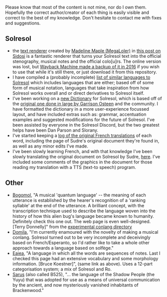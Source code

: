 Please know that most of the content is not mine, nor do I own them. Hopefully the correct author/creator of each thing is easily visible and correct to the best of my knowledge. Don't hesitate to contact me with fixes and suggestions.

## Solresol
- the [text renderer](https://github.com/nan0s7/conlanging/blob/master/solresol/madelines_renderer.html) created by [Madeline Maple (MegaLoler)](https://github.com/MegaLoler) in [this post on Sidosi](https://www.sidosi.org/community/viewtopic.php?f=25&t=161&p=945&hilit=Renderer#p945) is a fantastic renderer that turns your Solresol text into the official stenography, musical notes and the official colo[u]rs. The online version was lost, but [Wayback Machine made a backup of it in 2016](https://web.archive.org/web/20160203183138/https://19f16305f9d12552d855f158571a31aa70600c4c.googledrive.com/host/0B3_aRegKVpZ2VzlTTWtLODdqVTg/content/solresol/render.html) if you wish to use that while it's still there, or just download it from this repository.
- I have compiled a (probably incomplete) [list of similar languages to Solresol](https://github.com/nan0s7/conlanging/blob/master/solresol/similarLanguages.txt) which includes languages that are either; based off of some form of musical notation, languages that take inspiration from how Solresol works overall and or direct derivatives to Solresol itself.
- I've been working on a [new Dictionary](https://docs.google.com/spreadsheets/d/182okssrHseIggjHGlzWyFH81-o8y8EsvQtJfPJYu6r8/edit?usp=sharing) for Solresol, which is based off of the [original one done in large by Garrison Osteen](https://docs.google.com/spreadsheets/d/1-3lBxMURGN4AtGG846kuVGVNuEiHewCT88PiBahnODA/edit#gid=0) and the community. I have formatted the dictionary in a more user-experience focussed layout, and have included extras such as: grammar, accentuation examples and suggested modifications for the future of Solresol. I've been assisted by everyone in the Solresol Discord, but the two greatest helps have been Dan Parson and Slorany.
- I've started keeping a [log of the original French translations](https://docs.google.com/spreadsheets/d/17xbhdVWLNYktm3-MsFYOgqiLEbQ53V0Uogj2ayEHn7c/edit?usp=sharing) of each word, including the page of Sudre's original document they're found in, as well as any minor edits I've made.
- I've been slowly learning French, and with that knowledge I've been slowly translating the original document on Solresol by Sudre, [here](https://docs.google.com/document/d/1q5qKEEXq4iWaM8KlQdM6wkrKtNoGty_KBucwdIc7zNk/edit?usp=sharing). I've included some comments of the graphics in the document for those reading my translation with a TTS (text-to speech) program. 

## Other
- [Bogomol](https://web.archive.org/web/20030413222152/http://www.geocities.com/Area51/Corridor/2711/bogomol.html), "A musical 'quantum language' -- the meaning of each utterance is established by the hearer's recognition of a 'ranking syllable' at the end of the utterance. A brilliant concept, with the transcription technique used to describe the language woven into the history of how this alien bug's language became known to humanity. Definitely check this one out. The web page is even well-designed. [Terry Donnelly]" from the [experimental conlang directory](http://quetzal.bogarthome.net/conlang/exper.html)
- [Domila](https://forum.unilang.org/viewtopic.php?t=30169), "I'm currently enamoured with the novelty of making a musical conlang. Solresol turned out to be very incomplete and deceivingly based on French/Esperanto, so I'd rather like to take a whole other approach towards a language based on solfège."
- [Eaiea](https://web.archive.org/web/19991013005405/http://members.aol.com/Eaiea/Eaiea.html), "A language in which all the words are sequences of notes. Last I checked this page had an extensive vocabulary and some morphology information. [Bruce Koestner]", (same link as above). Uses a 12-part categorisation system; a mix of Solresol and Ro.
- [Sarus](https://i.sidosi.org/resources/sarus/sarus.html) (also called B525), "... the language of the Shadow People (the Yuyu) that was adopted for use as a means of universal communication by the ancient, and now mysteriously vanished inhabitants of Brackenwood."
